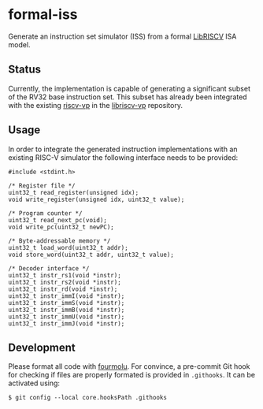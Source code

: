 # formal-iss

Generate an instruction set simulator (ISS) from a formal [LibRISCV](https://github.com/nmeum/libriscv) ISA model.

## Status

Currently, the implementation is capable of generating a significant subset of the RV32 base instruction set.
This subset has already been integrated with the existing [riscv-vp](https://github.com/agra-uni-bremen/riscv-vp) in the [libriscv-vp](https://github.com/nmeum/libriscv-vp) repository.

## Usage

In order to integrate the generated instruction implementations with an existing RISC-V simulator the following interface needs to be provided:

    #include <stdint.h>

    /* Register file */
    uint32_t read_register(unsigned idx);
    void write_register(unsigned idx, uint32_t value);

    /* Program counter */
    uint32_t read_next_pc(void);
    void write_pc(uint32_t newPC);

    /* Byte-addressable memory */
    uint32_t load_word(uint32_t addr);
    void store_word(uint32_t addr, uint32_t value);

    /* Decoder interface */
    uint32_t instr_rs1(void *instr);
    uint32_t instr_rs2(void *instr);
    uint32_t instr_rd(void *instr);
    uint32_t instr_immI(void *instr);
    uint32_t instr_immS(void *instr);
    uint32_t instr_immB(void *instr);
    uint32_t instr_immU(void *instr);
    uint32_t instr_immJ(void *instr);

## Development

Please format all code with [fourmolu](https://github.com/fourmolu/fourmolu).
For convince, a pre-commit Git hook for checking if files are properly formated is provided in `.githooks`.
It can be activated using:

    $ git config --local core.hooksPath .githooks
